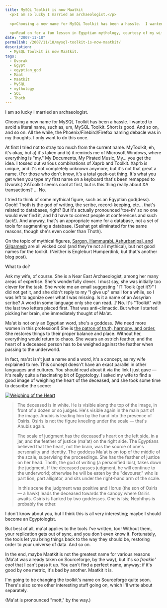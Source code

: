 ```yaml
---
title: MySQL Toolkit is now Maatkit
  <p>I am so lucky I married an archaeologist.</p>
  
  <p>Choosing a new name for MySQL Toolkit has been a hassle.  I wanted to avoid a literal name, such as, um, MySQL Toolkit.  Short is good.  And so on, and so on.  All the while, the Phoenix/Firebird/Firefox naming debacle was in my thoughts.  I only want to do this once.</p>
  
  <p>Read on for a fun lesson in Egyptian mythology, courtesy of my wife!</p>
date: "2007-11-18"
permalink: /2007/11/18/mysql-toolkit-is-now-maatkit/
description:
  - MySQL Toolkit is now Maatkit.
tags:
  - Dvorak
  - Egypt
  - egyptian_god
  - Maat
  - Maatkit
  - MySQL
  - mythology
  - SQL
  - Thoth
---
```

<p>I am so lucky I married an archaeologist.</p>

<p>Choosing a new name for MySQL Toolkit has been a hassle.  I wanted to avoid a literal name, such as, um, MySQL Toolkit.  Short is good.  And so on, and so on.  All the while, the Phoenix/Firebird/Firefox naming debacle was in my thoughts.  I only want to do this once.</p>

<p>At first I tried not to stray too much from the current name. MyToolkit, eh, it's okay, but a) it's taken and b) it reminds me of Microsoft Windows, where everything is "my."  My Documents, My Pirated Music, My&#8230; you get the idea.  I tossed out various combinations of Xaprb and Toolkit.  Xaprb is unique, and it's not completely unknown anymore, but it's not that great a name.  (For those who don't know, it's a total geek-out thing.  It's what you get when you type my first name on a keyboard that's been remapped to Dvorak.)  XAToolkit seems cool at first, but is this thing really about XA transactions?  &#8230; No.</p>

<p>I tried to think of some mythical figure, such as an Egyptian god(dess).  Oooh!  Thoth is the god of writing, the scribe, record-keeping, etc&#8230; that's related to databases, right?  But it's actually pronounced 'toe-th' so no one would ever find it, and I'd have to correct people at conferences and such (ack!).  And anyway, that's an appropriate name for a database, not a set of tools for augmenting a database.  (Seshat got eliminated for the same reasons, though she's even cooler than Thoth).</p>

<p>On the topic of mythical figures, <a href="http://www.youtube.com/watch?v=Sf6mjSrp44Y">Sargon, Hammurabi, Ashurbanipal, and Gilgamesh</a> are all wicked cool (and they're not all mythical), but not good names for the toolkit. (Neither is Engleburt Humperdink, but that's another blog post).</p>

<p>What to do?</p>

<p>Ask my wife, of course.  She is a Near East Archaeologist, among her many areas of expertise.   She's wonderfully clever.  I must say, she was initially too clever for the task.  She wrote me an email suggesting "IT Toolk (get it?)"  I did not get it, and she didn't reply to my "I give up" email for a while, so I was left to agonize over what I was missing.  Is it a name of an Assyrian scribe?  A word in some language only she can read&#8230;?  No.  It's "Toolkit" with the last two letters placed first.  That was anti-climactic.  But when I started picking her brain, she immediately thought of Ma'at.</p>

<p>Ma'at is not only an Egyptian word, she's a goddess.  (We need more women in this profession!)  She is <a href="http://touregypt.net/godsofegypt/maat.htm">the patron of truth, harmony, and order.</a>  She restores things to their proper balance and place.  Without her, everything would return to chaos.  She wears an ostrich feather, and the heart of a deceased person has to be weighed against the feather when passing to the underworld.</p>

<p>In fact, ma'at isn't just a name and a word, it's a concept, as my wife explained to me.  This concept doesn't have an exact parallel in other languages and cultures.  You should read about it via the link I just gave &#8212; it's really quite a fascinating bit of Egyptology.  I asked my wife to find a good image of weighing the heart of the deceased, and she took some time to describe the scene:</p>

<p><a href='http://www.xaprb.com/blog/wp-content/uploads/2007/11/weighing_of_the_heart.jpg' title='Weighing of the Heart'><img src='http://www.xaprb.com/blog/wp-content/uploads/2007/11/weighing_of_the_heart.thumbnail.jpg' alt='Weighing of the Heart' /></a></p>

<blockquote>

<p>The deceased is in white.  He is visible along the top of the image, in front of a dozen or so judges.  He's visible again in the main part of the image.  Anubis is leading him by the hand into the presence of Osiris. Osiris is not the figure kneeling under the scale &#8212; that's Anubis again.</p>

<p>The scale of judgment has the deceased's heart on the left side, in a jar, and the feather of justice (ma'at) on the right side.
The Egyptians believed that the heart, not the brain, was the source of one's personality and identity.
The goddess Ma'at is on top of the middle of the scale, supervising the proceedings.  She has the feather of justice on her head.  Thoth, the god of writing (a personified Ibis), takes down the judgment.  If the deceased passes judgment, he will continue to the underworld; otherwise he will be eaten by the "devourer," who is part lion, part alligator, and sits under the right-hand arm of the scale.</p>

<p>In this scene the judgment was positive and Horus (the son of Osiris &#8212; a hawk) leads the deceased towards the canopy where Osiris awaits. Osiris is flanked by two goddesses.  One is Isis; Nephthys is probably the other.</p>

</blockquote>

<p>I don't know about you, but I think this is all very interesting; maybe I should become an Egyptologist.</p>

<p>But best of all, ma'at applies to the tools I've written, too!  Without them, your replication gets out of sync, and you don't even know it.  Fortunately, the tools let you bring things back to the way they should be, restoring order to your universe of data.  And so on.</p>

<p>In the end, maybe Maatkit is not the greatest name for various reasons (Ma'at was already taken on Sourceforge, by the way), but it's <em>so freakin' cool</em> that I can't pass it up.  You can't find a perfect name, anyway; if it's good by one metric, it's bad by another.  Maatkit it is.</p>

<p>I'm going to be changing the toolkit's name on Sourceforge quite soon.  There's also some other interesting stuff going on, which I'll write about separately.</p>

<p>(Ma'at is pronounced "mott," by the way.)</p>
